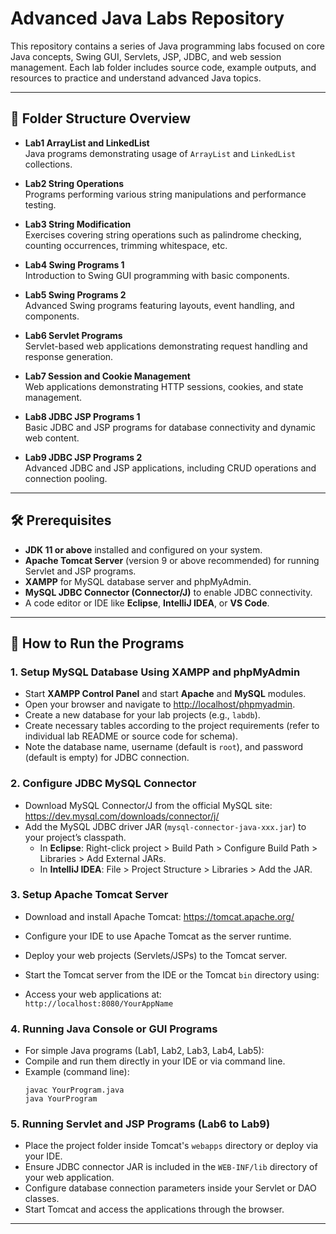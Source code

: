 # Advanced Java Labs Repository

This repository contains a series of Java programming labs focused on core Java concepts, Swing GUI, Servlets, JSP, JDBC, and web session management. Each lab folder includes source code, example outputs, and resources to practice and understand advanced Java topics.

---

## 📂 Folder Structure Overview

- **Lab1 ArrayList and LinkedList**  
  Java programs demonstrating usage of `ArrayList` and `LinkedList` collections.

- **Lab2 String Operations**  
  Programs performing various string manipulations and performance testing.

- **Lab3 String Modification**  
  Exercises covering string operations such as palindrome checking, counting occurrences, trimming whitespace, etc.

- **Lab4 Swing Programs 1**  
  Introduction to Swing GUI programming with basic components.

- **Lab5 Swing Programs 2**  
  Advanced Swing programs featuring layouts, event handling, and components.

- **Lab6 Servlet Programs**  
  Servlet-based web applications demonstrating request handling and response generation.

- **Lab7 Session and Cookie Management**  
  Web applications demonstrating HTTP sessions, cookies, and state management.

- **Lab8 JDBC JSP Programs 1**  
  Basic JDBC and JSP programs for database connectivity and dynamic web content.

- **Lab9 JDBC JSP Programs 2**  
  Advanced JDBC and JSP applications, including CRUD operations and connection pooling.

---

## 🛠️ Prerequisites

- **JDK 11 or above** installed and configured on your system.
- **Apache Tomcat Server** (version 9 or above recommended) for running Servlet and JSP programs.
- **XAMPP** for MySQL database server and phpMyAdmin.
- **MySQL JDBC Connector (Connector/J)** to enable JDBC connectivity.
- A code editor or IDE like **Eclipse**, **IntelliJ IDEA**, or **VS Code**.

---

## 🚀 How to Run the Programs

### 1. Setup MySQL Database Using XAMPP and phpMyAdmin

- Start **XAMPP Control Panel** and start **Apache** and **MySQL** modules.
- Open your browser and navigate to [http://localhost/phpmyadmin](http://localhost/phpmyadmin).
- Create a new database for your lab projects (e.g., `labdb`).
- Create necessary tables according to the project requirements (refer to individual lab README or source code for schema).
- Note the database name, username (default is `root`), and password (default is empty) for JDBC connection.

### 2. Configure JDBC MySQL Connector

- Download MySQL Connector/J from the official MySQL site:  
  https://dev.mysql.com/downloads/connector/j/
- Add the MySQL JDBC driver JAR (`mysql-connector-java-xxx.jar`) to your project’s classpath.
  - In **Eclipse**: Right-click project > Build Path > Configure Build Path > Libraries > Add External JARs.
  - In **IntelliJ IDEA**: File > Project Structure > Libraries > Add the JAR.

### 3. Setup Apache Tomcat Server

- Download and install Apache Tomcat: https://tomcat.apache.org/
- Configure your IDE to use Apache Tomcat as the server runtime.
- Deploy your web projects (Servlets/JSPs) to the Tomcat server.
- Start the Tomcat server from the IDE or the Tomcat `bin` directory using:

- Access your web applications at:  
`http://localhost:8080/YourAppName`

### 4. Running Java Console or GUI Programs

- For simple Java programs (Lab1, Lab2, Lab3, Lab4, Lab5):
- Compile and run them directly in your IDE or via command line.
- Example (command line):
  ```
  javac YourProgram.java
  java YourProgram
  ```

### 5. Running Servlet and JSP Programs (Lab6 to Lab9)

- Place the project folder inside Tomcat's `webapps` directory or deploy via your IDE.
- Ensure JDBC connector JAR is included in the `WEB-INF/lib` directory of your web application.
- Configure database connection parameters inside your Servlet or DAO classes.
- Start Tomcat and access the applications through the browser.

---
